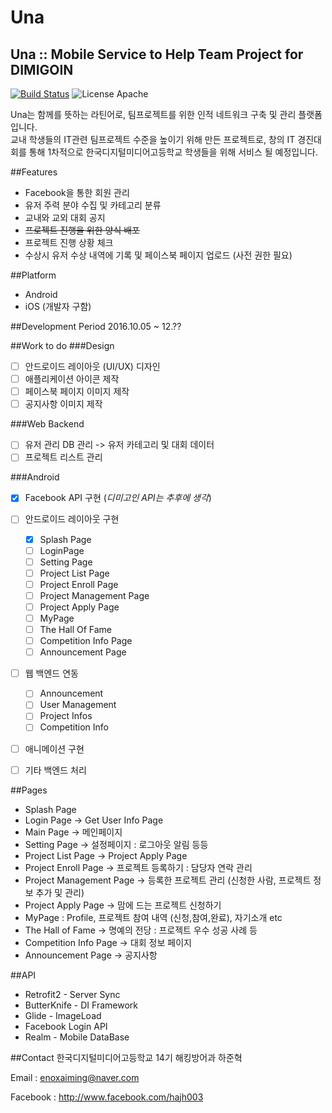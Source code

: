 # Una

__Una :: Mobile Service to Help Team Project for DIMIGOIN__
-
[![Build Status](https://travis-ci.org/enoxaiming/Una.svg?branch=master)](https://travis-ci.org/enoxaiming/Una)
<img src="https://img.shields.io/badge/license-Apache-blue.svg" alt="License Apache">


Una는 함께를 뜻하는 라틴어로, 팀프로젝트를 위한 인적 네트워크 구축 및 관리 플랫폼입니다. </br> 교내 학생들의 IT관련 팀프로젝트 수준을 높이기 위해 만든 프로젝트로, 창의 IT 경진대회를 통해 1차적으로 한국디지털미디어고등학교 학생들을 위해 서비스 될 예정입니다. 

##Features
- Facebook을 통한 회원 관리
- 유저 주력 분야 수집 및 카테고리 분류
- 교내와 교외 대회 공지
- ~~프로젝트 진행을 위한 양식 배포~~
- 프로젝트 진행 상황 체크
- 수상시 유저 수상 내역에 기록 및 페이스북 페이지 업로드 (사전 권한 필요)

##Platform
- Android
- iOS (개발자 구함)

##Development Period
2016.10.05 ~ 12.??

##Work to do
###Design
- [ ] 안드로이드 레이아웃 (UI/UX) 디자인
- [ ] 애플리케이션 아이콘 제작
- [ ] 페이스북 페이지 이미지 제작
- [ ] 공지사항 이미지 제작

###Web Backend
- [ ] 유저 관리 DB 관리 -> 유저 카테고리 및 대회 데이터
- [ ] 프로젝트 리스트 관리

###Android
- [x] Facebook API 구현 (_디미고인 API는 추후에 생각_)
- [ ] 안드로이드 레이아웃 구현
  - [x] Splash Page
  - [ ] LoginPage
  - [ ] Setting Page
  - [ ] Project List Page
  - [ ] Project Enroll Page
  - [ ] Project Management Page
  - [ ] Project Apply Page
  - [ ] MyPage
  - [ ] The Hall Of Fame
  - [ ] Competition Info Page
  - [ ] Announcement Page
- [ ] 웹 백엔드 연동
	- [ ] Announcement
	- [ ] User Management
	- [ ] Project Infos
	- [ ] Competition Info
- [ ] 애니메이션 구현
- [ ] 기타 백엔드 처리


##Pages
- Splash Page
- Login Page -> Get User Info Page
- Main Page -> 메인페이지
- Setting Page -> 설정페이지 : 로그아웃 알림 등등
- Project List Page -> Project Apply Page
- Project Enroll Page -> 프로젝트 등록하기 : 담당자 연락 관리
- Project Management Page -> 등록한 프로젝트 관리 (신청한 사람, 프로젝트 정보 추가 및 관리)
- Project Apply Page -> 맘에 드는 프로젝트 신청하기
- MyPage : Profile, 프로젝트 참여 내역 (신청,참여,완료), 자기소개 etc
- The Hall of Fame -> 명예의 전당 : 프로젝트 우수 성공 사례 등
- Competition Info Page -> 대회 정보 페이지
- Announcement Page -> 공지사항

##API
- Retrofit2 - Server Sync
- ButterKnife - DI Framework
- Glide - ImageLoad
- Facebook Login API
- Realm - Mobile DataBase

##Contact
한국디지털미디어고등학교 14기 해킹방어과 하준혁

Email : <enoxaiming@naver.com>

Facebook : <http://www.facebook.com/hajh003>




